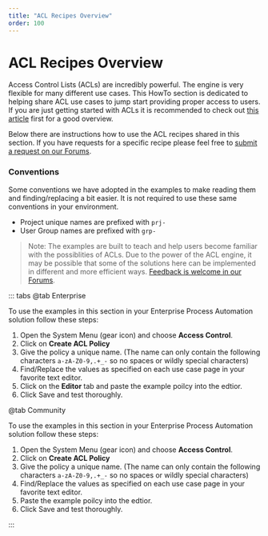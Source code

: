 ```yaml
---
title: "ACL Recipes Overview"
order: 100
---
```


# ACL Recipes Overview

Access Control Lists (ACLs) are incredibly powerful.  The engine is very flexible for many different use cases.  This HowTo section is dedicated to helping share ACL use cases to jump start providing proper access to users.  If you are just getting started with ACLs it is recommended to check out [this article](/learning/howto/acl_basic_examples.md) first for a good overview.

Below there are instructions how to use the ACL recipes shared in this section.  If you have requests for a specific recipe please feel free to [submit a request on our Forums](https://community.pagerduty.com/forum/c/runbook-automation-process-automation).

### Conventions

Some conventions we have adopted in the examples to make reading them and finding/replacing a bit easier.  It is not required to use these same conventions in your environment.

- Project unique names are prefixed with `prj-`
- User Group names are prefixed with `grp-`

> Note: The examples are built to teach and help users become familiar with the possiblities of ACLs. Due to the power of the ACL engine, it may be possible that some of the solutions here can be implemented in different and more efficient ways.  [Feedback is welcome in our Forums](https://community.pagerduty.com/forum/c/runbook-automation-process-automation).
 
::: tabs
@tab Enterprise

To use the examples in this section in your Enterprise Process Automation solution follow these steps:

1. Open the System Menu (gear icon) and choose **Access Control**.
2. Click on **Create ACL Policy**
3. Give the policy a unique name.  (The name can only contain the following characters `a-zA-Z0-9,.+_-` so no spaces or wildly special characters)
4. Find/Replace the values as specified on each use case page in your favorite text editor.
5. Click on the **Editor** tab and paste the example poilcy into the edtior.
6. Click Save and test thoroughly.

@tab Community

To use the examples in this section in your Enterprise Process Automation solution follow these steps:

1. Open the System Menu (gear icon) and choose **Access Control**.
1. Click on **Create ACL Policy**
1. Give the policy a unique name.  (The name can only contain the following characters `a-zA-Z0-9,.+_-` so no spaces or wildly special characters)
1. Find/Replace the values as specified on each use case page in your favorite text editor.
1. Paste the example poilcy into the edtior.
1. Click Save and test thoroughly.

:::